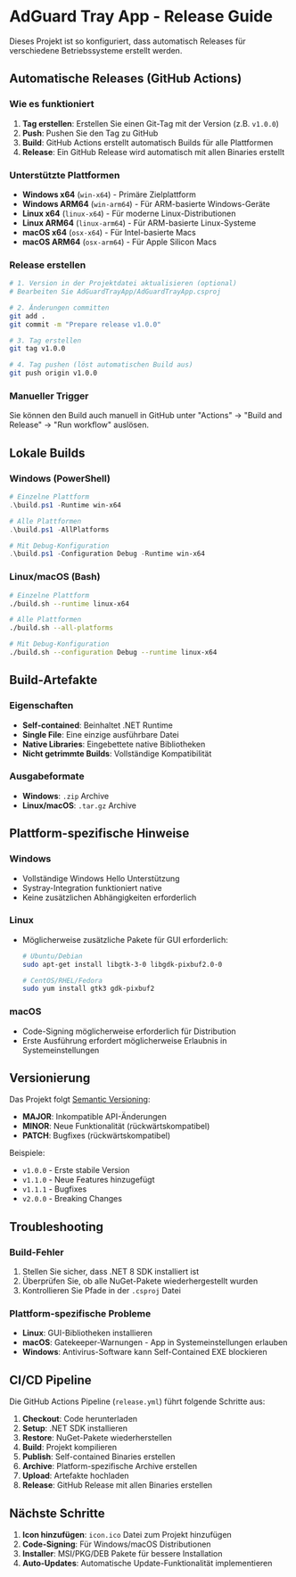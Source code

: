 # AdGuard Tray App - Release Guide

Dieses Projekt ist so konfiguriert, dass automatisch Releases für verschiedene Betriebssysteme erstellt werden.

## Automatische Releases (GitHub Actions)

### Wie es funktioniert
1. **Tag erstellen**: Erstellen Sie einen Git-Tag mit der Version (z.B. `v1.0.0`)
2. **Push**: Pushen Sie den Tag zu GitHub
3. **Build**: GitHub Actions erstellt automatisch Builds für alle Plattformen
4. **Release**: Ein GitHub Release wird automatisch mit allen Binaries erstellt

### Unterstützte Plattformen
- **Windows x64** (`win-x64`) - Primäre Zielplattform
- **Windows ARM64** (`win-arm64`) - Für ARM-basierte Windows-Geräte
- **Linux x64** (`linux-x64`) - Für moderne Linux-Distributionen
- **Linux ARM64** (`linux-arm64`) - Für ARM-basierte Linux-Systeme
- **macOS x64** (`osx-x64`) - Für Intel-basierte Macs
- **macOS ARM64** (`osx-arm64`) - Für Apple Silicon Macs

### Release erstellen

```bash
# 1. Version in der Projektdatei aktualisieren (optional)
# Bearbeiten Sie AdGuardTrayApp/AdGuardTrayApp.csproj

# 2. Änderungen committen
git add .
git commit -m "Prepare release v1.0.0"

# 3. Tag erstellen
git tag v1.0.0

# 4. Tag pushen (löst automatischen Build aus)
git push origin v1.0.0
```

### Manueller Trigger
Sie können den Build auch manuell in GitHub unter "Actions" → "Build and Release" → "Run workflow" auslösen.

## Lokale Builds

### Windows (PowerShell)
```powershell
# Einzelne Plattform
.\build.ps1 -Runtime win-x64

# Alle Plattformen
.\build.ps1 -AllPlatforms

# Mit Debug-Konfiguration
.\build.ps1 -Configuration Debug -Runtime win-x64
```

### Linux/macOS (Bash)
```bash
# Einzelne Plattform
./build.sh --runtime linux-x64

# Alle Plattformen
./build.sh --all-platforms

# Mit Debug-Konfiguration
./build.sh --configuration Debug --runtime linux-x64
```

## Build-Artefakte

### Eigenschaften
- **Self-contained**: Beinhaltet .NET Runtime
- **Single File**: Eine einzige ausführbare Datei
- **Native Libraries**: Eingebettete native Bibliotheken
- **Nicht getrimmte Builds**: Vollständige Kompatibilität

### Ausgabeformate
- **Windows**: `.zip` Archive
- **Linux/macOS**: `.tar.gz` Archive

## Plattform-spezifische Hinweise

### Windows
- Vollständige Windows Hello Unterstützung
- Systray-Integration funktioniert native
- Keine zusätzlichen Abhängigkeiten erforderlich

### Linux
- Möglicherweise zusätzliche Pakete für GUI erforderlich:
  ```bash
  # Ubuntu/Debian
  sudo apt-get install libgtk-3-0 libgdk-pixbuf2.0-0
  
  # CentOS/RHEL/Fedora
  sudo yum install gtk3 gdk-pixbuf2
  ```

### macOS
- Code-Signing möglicherweise erforderlich für Distribution
- Erste Ausführung erfordert möglicherweise Erlaubnis in Systemeinstellungen

## Versionierung

Das Projekt folgt [Semantic Versioning](https://semver.org/):
- **MAJOR**: Inkompatible API-Änderungen
- **MINOR**: Neue Funktionalität (rückwärtskompatibel)
- **PATCH**: Bugfixes (rückwärtskompatibel)

Beispiele:
- `v1.0.0` - Erste stabile Version
- `v1.1.0` - Neue Features hinzugefügt
- `v1.1.1` - Bugfixes
- `v2.0.0` - Breaking Changes

## Troubleshooting

### Build-Fehler
1. Stellen Sie sicher, dass .NET 8 SDK installiert ist
2. Überprüfen Sie, ob alle NuGet-Pakete wiederhergestellt wurden
3. Kontrollieren Sie Pfade in der `.csproj` Datei

### Plattform-spezifische Probleme
- **Linux**: GUI-Bibliotheken installieren
- **macOS**: Gatekeeper-Warnungen - App in Systemeinstellungen erlauben
- **Windows**: Antivirus-Software kann Self-Contained EXE blockieren

## CI/CD Pipeline

Die GitHub Actions Pipeline (`release.yml`) führt folgende Schritte aus:

1. **Checkout**: Code herunterladen
2. **Setup**: .NET SDK installieren
3. **Restore**: NuGet-Pakete wiederherstellen
4. **Build**: Projekt kompilieren
5. **Publish**: Self-contained Binaries erstellen
6. **Archive**: Platform-spezifische Archive erstellen
7. **Upload**: Artefakte hochladen
8. **Release**: GitHub Release mit allen Binaries erstellen

## Nächste Schritte

1. **Icon hinzufügen**: `icon.ico` Datei zum Projekt hinzufügen
2. **Code-Signing**: Für Windows/macOS Distributionen
3. **Installer**: MSI/PKG/DEB Pakete für bessere Installation
4. **Auto-Updates**: Automatische Update-Funktionalität implementieren
